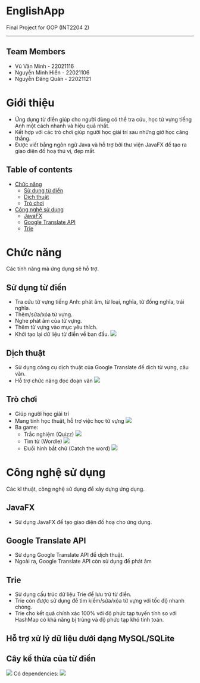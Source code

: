 # EnglishApp

Final Project for OOP (INT2204 2)
<hr>


## Team Members
- Vũ Văn Minh - 22021116
- Nguyễn Minh Hiển - 22021106
- Nguyễn Đăng Quân - 22021121

# Giới thiệu
- Ứng dụng từ điển giúp cho người dùng có thể tra cứu, học từ vựng tiếng Anh một cách nhanh và hiệu quả nhất.
- Kết hợp với các trò chơi giúp người học giải trí sau những giờ học căng thẳng.
- Được viết bằng ngôn ngữ Java và hỗ trợ bởi thư viện JavaFX để tạo ra giao diện đồ hoạ thú vị, đẹp mắt.

## Table of contents
- [Chức năng](#Chức-năng)
  - [Sử dụng từ điển](#Sử-dụng-từ-điển)
  - [Dịch thuật](#Dịch-thuật)
  - [Trò chơi](#Trò-chơi)
- [Công nghệ sử dụng](#Công-nghệ-sử-dụng)
  - [JavaFX](#JavaFX)
  - [Google Translate API](#Google-Translate-API)
  - [Trie](#Trie)

# Chức năng
Các tính năng mà ứng dụng sẽ hỗ trợ.
## Sử dụng từ điển
- Tra cứu từ vựng tiếng Anh: phát âm, từ loại, nghĩa, từ đồng nghĩa, trái nghĩa.
- Thêm/sửa/xóa từ vựng.
- Nghe phát âm của từ vựng.
- Thêm từ vựng vào mục yêu thích.
- Khởi tạo lại dữ liệu từ điển về ban đầu.
![](./preview/prev2.png)

## Dịch thuật
- Sử dụng công cụ dịch thuật của Google Translate để dịch từ vựng, câu văn.
- Hỗ trợ chức năng đọc đoạn văn
![](./preview/prev3.png)

## Trò chơi 
- Giúp người học giải trí
- Mang tính học thuật, hỗ trợ việc học từ vựng
![](./preview/prev4.png)
- Ba game:
  * Trắc nghiệm (Quizz)
  ![](./preview/prev5.png)
  * Tìm từ (Wordle)
  ![](./preview/prev6.png)
  * Đuổi hình bắt chữ (Catch the word)
  ![](./preview/prev7.png)


# Công nghệ sử dụng
Các kĩ thuật, công nghệ sử dụng để xây dựng ứng dụng.

## JavaFX
- Sử dụng JavaFX để tạo giao diện đồ hoạ cho ứng dụng.
## Google Translate API
- Sử dụng Google Translate API để dịch thuật.
- Ngoài ra, Google Translate API còn sử dụng để phát âm
## Trie
- Sử dụng cấu trúc dữ liệu Trie để lưu trữ từ điển.
- Trie còn được sử dụng để tìm kiếm/sửa/xóa từ vựng với tốc độ nhanh chóng.
- Trie cho kết quả chính xác 100% với độ phức tạp tuyến tính so với HashMap có khả năng bị trùng và độ phức tạp khó tính toán.
## Hỗ trợ xử lý dữ liệu dưới dạng MySQL/SQLite
## Cây kế thừa của từ điển
![](./UML.png)
Có dependencies:
![](./UMLwithDependencies.png)